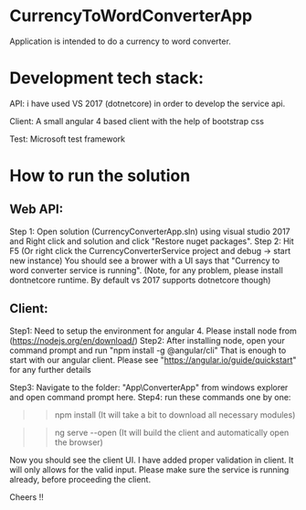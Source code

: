 # CurrencyToWordConverterApp

Application is intended to do a currency to word converter.

# Development tech stack:
API: i have used VS 2017 (dotnetcore) in order to develop the service api.

Client: A small angular 4 based client with the help of bootstrap css

Test: Microsoft test framework

# How to run the solution

## Web API:

Step 1: Open solution (CurrencyConverterApp.sln) using visual studio 2017 and Right click and solution and click "Restore nuget packages".
Step 2: Hit F5 (Or right click the CurrencyConverterService project and debug -> start new instance)
You should see a brower with a UI says that "Currency to word converter service is running".
(Note, for any problem, please install dontnetcore runtime. By default vs 2017 supports dotnetcore though)

## Client:

Step1: Need to setup the environment for angular 4. Please install node from (https://nodejs.org/en/download/)
Step2: After installing node, open your command prompt and run "npm install -g @angular/cli"
That is enough to start with our angular client. Please see "https://angular.io/guide/quickstart" for any further details

Step3: Navigate to the folder: "App\ConverterApp" from windows explorer and open command prompt here.
Step4: run these commands one by one:

>> npm install (It will take a bit to download all necessary modules)

>> ng serve --open (It will build the client and automatically open the browser)

Now you should see the client UI. I have added proper validation in client. It will only allows for the valid input.
Please make sure the service is running already, before proceeding the client.

Cheers !!




